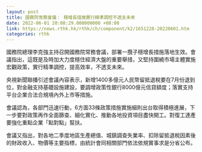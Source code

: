 ```yaml
---
layout: post
title: 國務院常務會議： 穩增長措施實行精準調控不透支未來
date: 2022-06-01 20:08:29.000000000 +08:00
link: https://news.rthk.hk/rthk/ch/component/k2/1651228-20220601.htm
categories: rthk
---
```


國務院總理李克強主持召開國務院常務會議，部署一攬子穩增長措施落地生效。會議指出，這既是及時加大力度穩住經濟大盤的重要舉措，又堅持圍繞市場主體實施宏觀政策，實行精準調控，提高效率，不透支未來。

央視新聞聯播引述會議內容表示，新增1400多億元人民幣留抵退稅要在7月份退到位，對金融支持基礎設施建設，要調增政策性銀行8000億元信貸額度；落實支持平台企業合法合規境內外上市等措施。

會議認為，各部門迅速行動，6方面33條政策措施實施細則出台取得積極進展，下一步要對政策再作全面篩查、細化實化、推動各地投資項目盡快開工。對復工達產要強化重點企業「點對點」幫扶。

會議又指出，對各地二季度地區生產總值、城鎮調查失業率、扣除留抵退稅因素後的財政收入、物價等主要指標，由統計會同相關部門依法依規實事求是分省公布。
